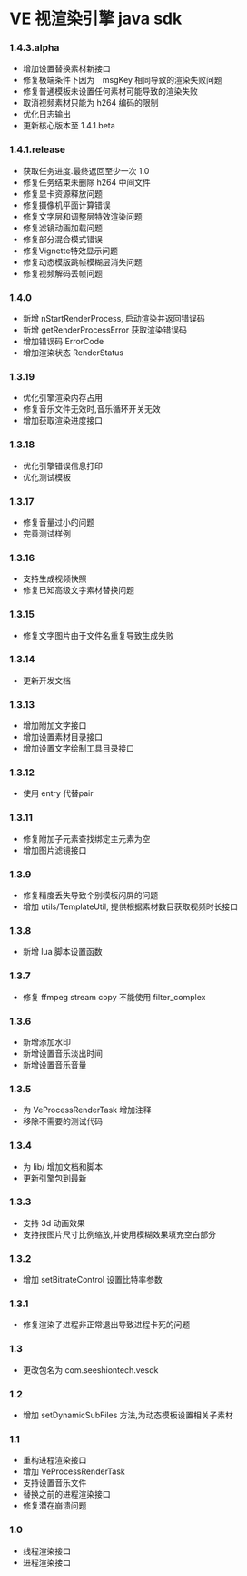 # VE 视渲染引擎 java sdk


### 1.4.3.alpha
+ 增加设置替换素材新接口
+ 修复极端条件下因为　msgKey 相同导致的渲染失败问题
+ 修复普通模板未设置任何素材可能导致的渲染失败
+ 取消视频素材只能为 h264 编码的限制
+ 优化日志输出
+ 更新核心版本至 1.4.1.beta

### 1.4.1.release
+ 获取任务进度.最终返回至少一次 1.0
+ 修复任务结束未删除 h264 中间文件
+ 修复显卡资源释放问题
+ 修复摄像机平面计算错误
+ 修复文字层和调整层特效渲染问题
+ 修复滤镜动画加载问题
+ 修复部分混合模式错误
+ 修复Vignette特效显示问题
+ 修复动态模版跳帧模糊层消失问题
+ 修复视频解码丢帧问题


### 1.4.0
+ 新增 nStartRenderProcess, 启动渲染并返回错误码
+ 新增 getRenderProcessError 获取渲染错误码
+ 增加错误码 ErrorCode
+ 增加渲染状态 RenderStatus


### 1.3.19
+ 优化引擎渲染内存占用
+ 修复音乐文件无效时,音乐循环开关无效
+ 增加获取渲染进度接口

### 1.3.18
+ 优化引擎错误信息打印
+ 优化测试模板

### 1.3.17
+ 修复音量过小的问题
+ 完善测试样例

### 1.3.16
+ 支持生成视频快照
+ 修复已知高级文字素材替换问题

### 1.3.15
+ 修复文字图片由于文件名重复导致生成失败

### 1.3.14 
+ 更新开发文档

### 1.3.13
+ 增加附加文字接口
+ 增加设置素材目录接口
+ 增加设置文字绘制工具目录接口

### 1.3.12
+ 使用 entry 代替pair

### 1.3.11
+ 修复附加子元素查找绑定主元素为空
+ 增加图片滤镜接口

### 1.3.9
+ 修复精度丢失导致个别模板闪屏的问题
+ 增加 utils/TemplateUtil, 提供根据素材数目获取视频时长接口

### 1.3.8
+ 新增 lua 脚本设置函数

### 1.3.7
+ 修复 ffmpeg stream copy 不能使用 filter_complex 

### 1.3.6 
+ 新增添加水印
+ 新增设置音乐淡出时间
+ 新增设置音乐音量

### 1.3.5
+ 为 VeProcessRenderTask 增加注释
+ 移除不需要的测试代码

### 1.3.4 
+ 为 lib/ 增加文档和脚本
+ 更新引擎包到最新

### 1.3.3 
+ 支持 3d 动画效果
+ 支持按图片尺寸比例缩放,并使用模糊效果填充空白部分

### 1.3.2
+ 增加 setBitrateControl 设置比特率参数


### 1.3.1
+ 修复渲染子进程非正常退出导致进程卡死的问题


### 1.3
+ 更改包名为 com.seeshiontech.vesdk


### 1.2
+ 增加 setDynamicSubFiles 方法,为动态模板设置相关子素材

### 1.1
+ 重构进程渲染接口
+ 增加 VeProcessRenderTask
+ 支持设置音乐文件
+ 替换之前的进程渲染接口
+ 修复潜在崩溃问题
    
### 1.0

+ 线程渲染接口
+ 进程渲染接口
